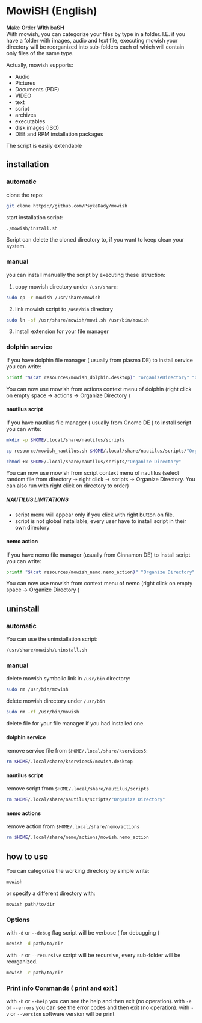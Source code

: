 # MowiSH (English)
**M**ake **O**rder **WI**th ba**SH**   
With mowish, you can categorize your files by type in a folder. I.E. if you have a folder with images, audio and text file, executing mowish your directory will be reorganized into sub-folders each of which will contain only files of the same type.

Actually, mowish supports: 

- Audio
- Pictures
- Documents (PDF)
- VIDEO
- text
- script
- archives
- executables
- disk images (ISO)
- DEB and RPM installation packages

The script is easily extendable
## installation

### automatic
clone the repo: 
```bash
git clone https://github.com/PsykeDady/mowish
```

start installation script: 
```bash
./mowish/install.sh
```

Script can delete the cloned directory to, if you want to keep clean your system.

### manual
you can install manually the script by executing these istruction:

1. copy mowish directory under `/usr/share`: 
```bash 
sudo cp -r mowish /usr/share/mowish 
```
2. link mowish script to `/usr/bin` directory  
```bash
sudo ln -sf /usr/share/mowish/mowi.sh /usr/bin/mowish
```
3. install extension for your file manager

### dolphin service
If you have dolphin file manager ( usually from plasma DE) to install service you can write:   
```bash
printf "$(cat resources/mowish_dolphin.desktop)" "organizeDirectory" "organizeDirectory" "Organize Directory" | sudo tee /usr/share/kservices5/mowish.desktop
```

You can now use mowish from actions context menu of dolphin (right click on empty space &rarr; actions &rarr; Organize Directory )
#### nautilus script 

If you have nautilus file manager ( usually from Gnome DE ) to install script you can write: 

```bash 
mkdir -p $HOME/.local/share/nautilus/scripts

cp resource/mowish_nautilus.sh $HOME/.local/share/nautilus/scripts/"Organize Directory"

chmod +x $HOME/.local/share/nautilus/scripts/"Organize Directory"
```

You can now use mowish from script context menu of nautilus (select random file from directory &rarr; right click &rarr; scripts &rarr; Organize Directory. You can also run with right click on directory to order) 

##### **NAUTILUS LIMITATIONS**

- script menu will appear only if you click with right button on file. 
- script is not global installable, every user have to install script in their own directory
#### nemo action
If you have nemo file manager (usually from Cinnamon DE) to install script you can write: 

```bash
printf "$(cat resources/mowish_nemo.nemo_action)" "Organize Directory" "Organize Directory" | tee $HOME/.local/share/nemo/actions/mowish.nemo_action
```

You can now use mowish from context menu of nemo (right click on empty space &rarr; Organize Directory )
## uninstall 

### automatic
You can use the uninstallation script: 

```bash
/usr/share/mowish/uninstall.sh
```

### manual 

delete mowish symbolic link in `/usr/bin` directory:
```bash
sudo rm /usr/bin/mowish
```

delete mowish directory under `/usr/bin`
```bash
sudo rm -rf /usr/bin/mowish
```

delete file for your file manager if you had installed one.

#### dolphin service
remove service file from `$HOME/.local/share/kservices5`: 

```bash
rm $HOME/.local/share/kservices5/mowish.desktop
```
#### nautilus script
remove script from `$HOME/.local/share/nautilus/scripts`

```bash
rm $HOME/.local/share/nautilus/scripts/"Organize Directory"
```

#### nemo actions
remove action from `$HOME/.local/share/nemo/actions` 

```bash
rm $HOME/.local/share/nemo/actions/mowish.nemo_action
```

## how to use 

You can categorize the working directory by simple write: 

```bash
mowish
```

or specify a different directory with: 
```bash
mowish path/to/dir
```

### Options

with `-d` or `--debug` flag script will be verbose ( for debugging )
```bash
movish -d path/to/dir
```

with `-r` or `--recursive` script will be recursive, every sub-folder will be reorganized.
```bash
mowish -r path/to/dir
```

### Print info Commands ( print and exit )

with `-h` or `--help` you can see the help and then exit (no operation).
with `-e` or `--errors` you can see the error codes and then exit (no operation).
with `-v` or `--version` software version will be print 